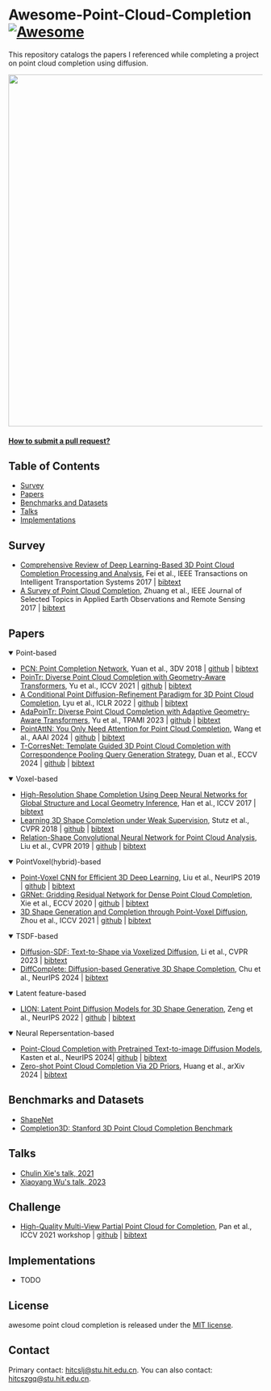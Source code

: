 # Awesome-Point-Cloud-Completion [![Awesome](https://cdn.rawgit.com/sindresorhus/awesome/d7305f38d29fed78fa85652e3a63e154dd8e8829/media/badge.svg)](https://github.com/sindresorhus/awesome)
This repository catalogs the papers I referenced while completing a project on point cloud completion using diffusion.

<img src="./assets/teaser.gif" width="696px">

#### [How to submit a pull request?](https://github.com/hitcslj/awesome-robust-depth-estimation/blob/main/how-to-PR.md)


## Table of Contents

- [Survey](#survey) 
- [Papers](#papers)
- [Benchmarks and Datasets](#Benchmarks-and-Datasets)
- [Talks](#talks)
- [Implementations](#implementations)

## Survey

- [Comprehensive Review of Deep Learning-Based 3D Point Cloud Completion Processing and Analysis](https://arxiv.org/abs/2203.03311), Fei et al., IEEE Transactions on Intelligent Transportation Systems 2017 | [bibtext](./citations/pc_survey1.txt) 
- [A Survey of Point Cloud Completion](https://ieeexplore.ieee.org/document/10433645), Zhuang et al., IEEE Journal of Selected Topics in Applied Earth Observations and Remote Sensing 2017 | [bibtext](./citations/pc_survey2.txt) 


## Papers
<details open>
<summary>Point-based</summary>

- [PCN: Point Completion Network](https://arxiv.org/abs/1808.00671), Yuan et al., 3DV 2018 | [github](https://github.com/wentaoyuan/pcn) | [bibtext](./citations/pcn.txt) 
- [PoinTr: Diverse Point Cloud Completion with Geometry-Aware Transformers](https://arxiv.org/abs/2108.08839), Yu et al., ICCV 2021 | [github](https://github.com/yuxumin/PoinTr) | [bibtext](./citations/pointr.txt) 
- [A Conditional Point Diffusion-Refinement Paradigm for 3D Point Cloud Completion](https://arxiv.org/abs/2112.03530), Lyu et al., ICLR 2022 | [github](https://github.com/ZhaoyangLyu/Point_Diffusion_Refinement) | [bibtext](./citations/PDR.txt) 
- [AdaPoinTr: Diverse Point Cloud Completion with Adaptive Geometry-Aware Transformers](https://arxiv.org/abs/2301.04545), Yu et al., TPAMI 2023 | [github](https://github.com/yuxumin/PoinTr) | [bibtext](./citations/AdaPoinTr.txt)
- [PointAttN: You Only Need Attention for Point Cloud Completion](https://ojs.aaai.org/index.php/AAAI/article/view/28356), Wang et al., AAAI 2024 | [github](https://github.com/ohhhyeahhh/PointAttN) | [bibtext](./citations/pointAttn.txt)
- [T-CorresNet: Template Guided 3D Point Cloud Completion with Correspondence Pooling Query Generation Strategy](https://arxiv.org/abs/2407.05008v1), Duan et al., ECCV 2024 | [github](https://github.com/df-boy/T-CorresNet) | [bibtext](./citations/corresnet.txt)

</details>


<details open>
<summary>Voxel-based</summary>

- [High-Resolution Shape Completion Using Deep Neural Networks for Global Structure and Local Geometry Inference](https://arxiv.org/abs/1709.07599), Han et al., ICCV 2017 | [bibtext](./citations/pcn.txt) 
- [Learning 3D Shape Completion under Weak Supervision](https://arxiv.org/abs/1805.07290), Stutz et al., CVPR 2018 | [github](https://github.com/davidstutz/cvpr2018-shape-completion) | [bibtext](./citations/scweak.txt) 
- [Relation-Shape Convolutional Neural Network for Point Cloud Analysis](https://arxiv.org/abs/1904.07601), Liu et al., CVPR 2019 | [github](https://github.com/Yochengliu/Relation-Shape-CNN) | [bibtext](./citations/rscnn.txt) 

</details>

<details open>
<summary>PointVoxel(hybrid)-based</summary>

- [Point-Voxel CNN for Efficient 3D Deep Learning](https://arxiv.org/abs/1907.03739), Liu et al., NeurIPS 2019 | [github](https://github.com/mit-han-lab/pvcnn) | [bibtext](./citations/pvcnn.txt)
- [GRNet: Gridding Residual Network for Dense Point Cloud Completion](https://arxiv.org/abs/2006.03761), Xie et al., ECCV 2020 | [github](https://github.com/hzxie/GRNet) | [bibtext](./citations/grnet.txt)
- [3D Shape Generation and Completion through Point-Voxel Diffusion](https://arxiv.org/abs/2104.03670), Zhou et al., ICCV 2021 | [github](https://github.com/alexzhou907/PVD) | [bibtext](./citations/pvd.txt)

</details>

 

<details open>
<summary>TSDF-based</summary>

- [Diffusion-SDF: Text-to-Shape via Voxelized Diffusion](https://arxiv.org/abs/2212.03293), Li et al., CVPR 2023 | [bibtext](./citations/diffusionsdf.txt) 
- [DiffComplete: Diffusion-based Generative 3D Shape Completion](https://arxiv.org/abs/2306.16329), Chu et al., NeurIPS 2024 | [bibtext](./citations/diffcomplete.txt) 

</details>

<details open>
<summary>Latent feature-based</summary>

- [LION: Latent Point Diffusion Models for 3D Shape Generation](https://arxiv.org/abs/2210.06978), Zeng et al., NeurIPS 2022 | [github](https://github.com/nv-tlabs/LION) | [bibtext](./citations/lion.txt) 

</details>


<details open>
<summary>Neural Repersentation-based</summary>

- [Point-Cloud Completion with Pretrained Text-to-image Diffusion Models](https://arxiv.org/abs/2306.10533), Kasten et al., NeurIPS 2024| [github](https://github.com/NVlabs/sds-complete) | [bibtext](./citations/sds-complete.txt) 
- [Zero-shot Point Cloud Completion Via 2D Priors](https://arxiv.org/abs/2404.06814), Huang et al., arXiv 2024 | [bibtext](./citations/zeropc.txt) 

</details>

## Benchmarks and Datasets
- [ShapeNet](https://shapenet.org/) 
- [Completion3D: Stanford 3D Point Cloud Completion Benchmark](https://completion3d.stanford.edu/)

## Talks
- [Chulin Xie's talk, 2021](https://www.bilibili.com/video/BV1KP4y1w71q/?spm_id_from=333.337.search-card.all.click&vd_source=0fb3bb9416e8fa252211d77e6b01b9d0)
- [Xiaoyang Wu's talk, 2023](https://www.bilibili.com/video/BV1Az42187t9/?spm_id_from=333.337.search-card.all.click&vd_source=0fb3bb9416e8fa252211d77e6b01b9d0)

## Challenge
- [High-Quality Multi-View Partial Point Cloud for Completion](https://mvp-dataset.github.io/MVP/Completion.html), Pan et al., ICCV 2021 workshop | [github](https://github.com/paul007pl/MVP_Benchmark) | [bibtext](./citations/mvp-bench.txt) 


## Implementations
- TODO


## License 
awesome point cloud completion is released under the [MIT license](./LICENSE).

## Contact
Primary contact: hitcslj@stu.hit.edu.cn. You can also contact: hitcszgq@stu.hit.edu.cn.



